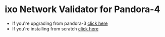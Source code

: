 # ixo Network Validator for Pandora-4

- If you're upgrading from pandora-3 [click here](./README_UPGRADE.md)
- If you're installing from scratch [click here](./README_INSTALL.md)
